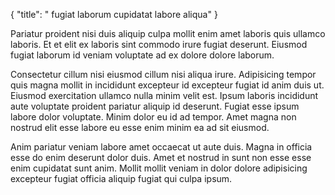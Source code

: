 {
  "title": " fugiat laborum cupidatat labore aliqua"
}

Pariatur proident nisi duis aliquip culpa mollit enim amet laboris quis ullamco laboris. Et et elit ex laboris sint commodo irure fugiat deserunt. Eiusmod fugiat laborum id veniam voluptate ad ex dolore dolore laborum.

Consectetur cillum nisi eiusmod cillum nisi aliqua irure. Adipisicing tempor quis magna mollit in incididunt excepteur id excepteur fugiat id anim duis ut. Eiusmod exercitation ullamco nulla minim velit est. Ipsum laboris incididunt aute voluptate proident pariatur aliquip id deserunt. Fugiat esse ipsum labore dolor voluptate. Minim dolor eu id ad tempor. Amet magna non nostrud elit esse labore eu esse enim minim ea ad sit eiusmod.

Anim pariatur veniam labore amet occaecat ut aute duis. Magna in officia esse do enim deserunt dolor duis. Amet et nostrud in sunt non esse esse enim cupidatat sunt anim. Mollit mollit veniam in dolor dolore adipisicing excepteur fugiat officia aliquip fugiat qui culpa ipsum.